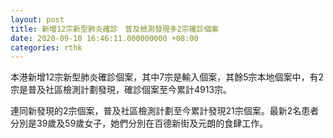 ```yaml
---
layout: post
title: 新增12宗新型肺炎確診　普及檢測發現多2宗確診個案
date: 2020-09-10 16:46:11.000000000 +08:00
categories: rthk
---
```


本港新增12宗新型肺炎確診個案，其中7宗是輸入個案，其餘5宗本地個案中，有2宗是普及社區檢測計劃發現，確診個案至今累計4913宗。

連同新發現的2宗個案，普及社區檢測計劃至今累計發現21宗個案。最新2名患者分別是39歲及59歲女子，她們分別在百德新街及元朗的食肆工作。
